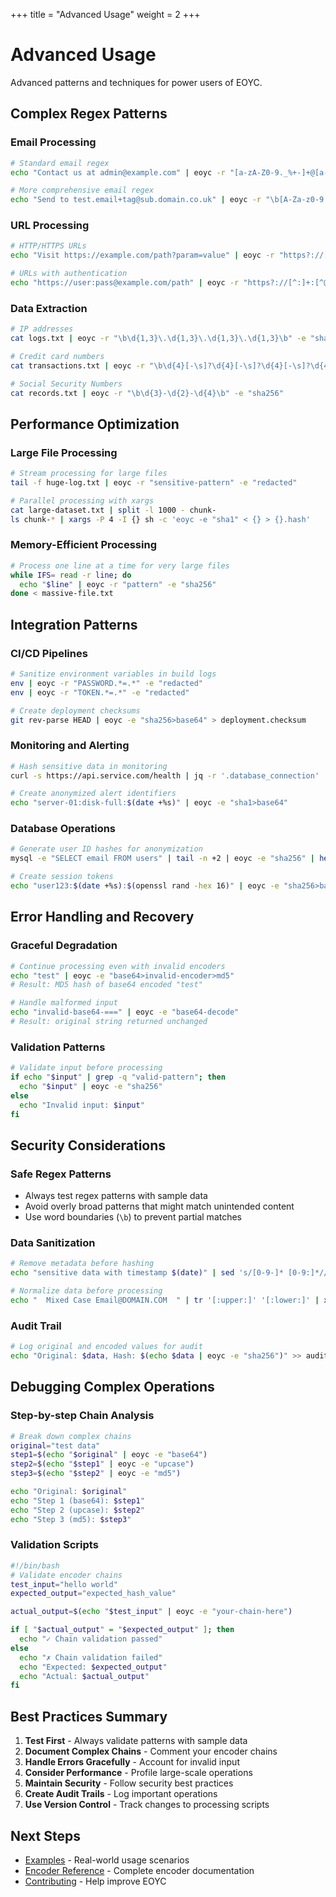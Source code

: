 +++
title = "Advanced Usage"
weight = 2
+++

# Advanced Usage

Advanced patterns and techniques for power users of EOYC.

## Complex Regex Patterns

### Email Processing
```bash
# Standard email regex
echo "Contact us at admin@example.com" | eoyc -r "[a-zA-Z0-9._%+-]+@[a-zA-Z0-9.-]+\.[a-zA-Z]{2,}" -e "sha1"

# More comprehensive email regex
echo "Send to test.email+tag@sub.domain.co.uk" | eoyc -r "\b[A-Za-z0-9._%+-]+@[A-Za-z0-9.-]+\.[A-Z|a-z]{2,}\b" -e "redacted"
```

### URL Processing
```bash
# HTTP/HTTPS URLs
echo "Visit https://example.com/path?param=value" | eoyc -r "https?://[^\s]+" -e "sha256"

# URLs with authentication
echo "https://user:pass@example.com/path" | eoyc -r "https?://[^:]+:[^@]+@[^\s]+" -e "redacted"
```

### Data Extraction
```bash
# IP addresses
cat logs.txt | eoyc -r "\b\d{1,3}\.\d{1,3}\.\d{1,3}\.\d{1,3}\b" -e "sha1"

# Credit card numbers
cat transactions.txt | eoyc -r "\b\d{4}[-\s]?\d{4}[-\s]?\d{4}[-\s]?\d{4}\b" -e "redacted"

# Social Security Numbers
cat records.txt | eoyc -r "\b\d{3}-\d{2}-\d{4}\b" -e "sha256"
```

## Performance Optimization

### Large File Processing
```bash
# Stream processing for large files
tail -f huge-log.txt | eoyc -r "sensitive-pattern" -e "redacted"

# Parallel processing with xargs
cat large-dataset.txt | split -l 1000 - chunk-
ls chunk-* | xargs -P 4 -I {} sh -c 'eoyc -e "sha1" < {} > {}.hash'
```

### Memory-Efficient Processing
```bash
# Process one line at a time for very large files
while IFS= read -r line; do
  echo "$line" | eoyc -r "pattern" -e "sha256"
done < massive-file.txt
```

## Integration Patterns

### CI/CD Pipelines
```bash
# Sanitize environment variables in build logs
env | eoyc -r "PASSWORD.*=.*" -e "redacted"
env | eoyc -r "TOKEN.*=.*" -e "redacted"

# Create deployment checksums
git rev-parse HEAD | eoyc -e "sha256>base64" > deployment.checksum
```

### Monitoring and Alerting
```bash
# Hash sensitive data in monitoring
curl -s https://api.service.com/health | jq -r '.database_connection' | eoyc -e "sha256"

# Create anonymized alert identifiers
echo "server-01:disk-full:$(date +%s)" | eoyc -e "sha1>base64"
```

### Database Operations
```bash
# Generate user ID hashes for anonymization
mysql -e "SELECT email FROM users" | tail -n +2 | eoyc -e "sha256" | head -20

# Create session tokens
echo "user123:$(date +%s):$(openssl rand -hex 16)" | eoyc -e "sha256>base64>url"
```

## Error Handling and Recovery

### Graceful Degradation
```bash
# Continue processing even with invalid encoders
echo "test" | eoyc -e "base64>invalid-encoder>md5"
# Result: MD5 hash of base64 encoded "test"

# Handle malformed input
echo "invalid-base64-===" | eoyc -e "base64-decode"
# Result: original string returned unchanged
```

### Validation Patterns
```bash
# Validate input before processing
if echo "$input" | grep -q "valid-pattern"; then
  echo "$input" | eoyc -e "sha256"
else
  echo "Invalid input: $input"
fi
```

## Security Considerations

### Safe Regex Patterns
- Always test regex patterns with sample data
- Avoid overly broad patterns that might match unintended content
- Use word boundaries (`\b`) to prevent partial matches

### Data Sanitization
```bash
# Remove metadata before hashing
echo "sensitive data with timestamp $(date)" | sed 's/[0-9-]* [0-9:]*//g' | eoyc -e "sha256"

# Normalize data before processing
echo "  Mixed Case Email@DOMAIN.COM  " | tr '[:upper:]' '[:lower:]' | xargs | eoyc -e "sha1"
```

### Audit Trail
```bash
# Log original and encoded values for audit
echo "Original: $data, Hash: $(echo $data | eoyc -e "sha256")" >> audit.log
```

## Debugging Complex Operations

### Step-by-step Chain Analysis
```bash
# Break down complex chains
original="test data"
step1=$(echo "$original" | eoyc -e "base64")
step2=$(echo "$step1" | eoyc -e "upcase")  
step3=$(echo "$step2" | eoyc -e "md5")

echo "Original: $original"
echo "Step 1 (base64): $step1"
echo "Step 2 (upcase): $step2"
echo "Step 3 (md5): $step3"
```

### Validation Scripts
```bash
#!/bin/bash
# Validate encoder chains
test_input="hello world"
expected_output="expected_hash_value"

actual_output=$(echo "$test_input" | eoyc -e "your-chain-here")

if [ "$actual_output" = "$expected_output" ]; then
  echo "✓ Chain validation passed"
else
  echo "✗ Chain validation failed"
  echo "Expected: $expected_output"
  echo "Actual: $actual_output"
fi
```

## Best Practices Summary

1. **Test First** - Always validate patterns with sample data
2. **Document Complex Chains** - Comment your encoder chains
3. **Handle Errors Gracefully** - Account for invalid input
4. **Consider Performance** - Profile large-scale operations
5. **Maintain Security** - Follow security best practices
6. **Create Audit Trails** - Log important operations
7. **Use Version Control** - Track changes to processing scripts

## Next Steps

- [Examples](/usage/examples) - Real-world usage scenarios
- [Encoder Reference](/encoders/reference) - Complete encoder documentation
- [Contributing](/contributing) - Help improve EOYC